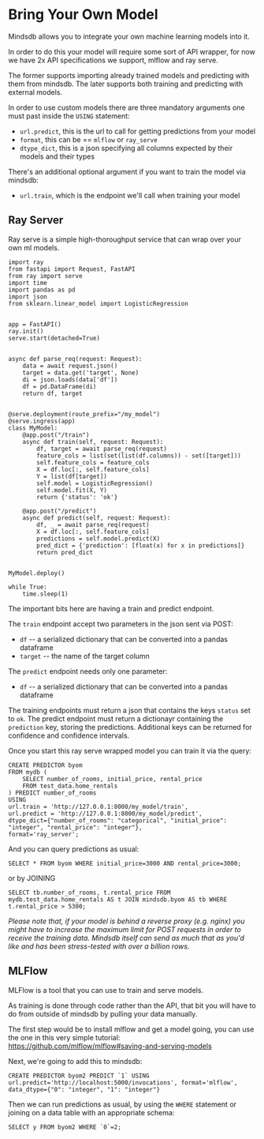 # Bring Your Own Model

Mindsdb allows you to integrate your own machine learning models into it.

In order to do this your model will require some sort of API wrapper, for now we have 2x API specifications we support, mlflow and ray serve.

The former supports importing already trained models and predicting with them from mindsdb. The later supports both training and predicting with external models.

In order to use custom models there are three mandatory arguments one must past inside the `USING` statement:
- `url.predict`, this is the url to call for getting predictions from your model
- `format`, this can be == `mlflow` or `ray_serve`
- `dtype_dict`, this is a json specifying all columns expected by their models and their types

There's an additional optional argument if you want to train the model via mindsdb:
- `url.train`, which is the endpoint we'll call when training your model

## Ray Server

Ray serve is a simple high-thoroughput service that can wrap over your own ml models.

```
import ray
from fastapi import Request, FastAPI
from ray import serve
import time
import pandas as pd
import json
from sklearn.linear_model import LogisticRegression


app = FastAPI()
ray.init()
serve.start(detached=True)


async def parse_req(request: Request):
    data = await request.json()
    target = data.get('target', None)
    di = json.loads(data['df'])
    df = pd.DataFrame(di)
    return df, target


@serve.deployment(route_prefix="/my_model")
@serve.ingress(app)
class MyModel:
    @app.post("/train")
    async def train(self, request: Request):
        df, target = await parse_req(request)
        feature_cols = list(set(list(df.columns)) - set([target]))
        self.feature_cols = feature_cols
        X = df.loc[:, self.feature_cols]
        Y = list(df[target])
        self.model = LogisticRegression()
        self.model.fit(X, Y)
        return {'status': 'ok'}

    @app.post("/predict")
    async def predict(self, request: Request):
        df, _ = await parse_req(request)
        X = df.loc[:, self.feature_cols]
        predictions = self.model.predict(X)
        pred_dict = {'prediction': [float(x) for x in predictions]}
        return pred_dict


MyModel.deploy()

while True:
    time.sleep(1)
```

The important bits here are having a train and predict endpoint.

The `train` endpoint accept two parameters in the json sent via POST:
- `df` -- a serialized dictionary that can be converted into a pandas dataframe
- `target` -- the name of the target column

The `predict` endpoint needs only one parameter:
- `df` -- a serialized dictionary that can be converted into a pandas dataframe


The training endpoints must return a json that contains the keys `status` set to `ok`. The predict endpoint must return a dictionayr containing the `prediction` key, storing the predictions. Additional keys can be returned for confidence and confidence intervals.

Once you start this ray serve wrapped model you can train it via the query:

```
CREATE PREDICTOR byom
FROM mydb (
    SELECT number_of_rooms, initial_price, rental_price 
    FROM test_data.home_rentals
) PREDICT number_of_rooms
USING
url.train = 'http://127.0.0.1:8000/my_model/train',
url.predict = 'http://127.0.0.1:8000/my_model/predict',
dtype_dict={"number_of_rooms": "categorical", "initial_price": "integer", "rental_price": "integer"},
format='ray_server';
```

And you can query predictions as usual:

```
SELECT * FROM byom WHERE initial_price=3000 AND rental_price=3000;
```

or by JOINING

```
SELECT tb.number_of_rooms, t.rental_price FROM mydb.test_data.home_rentals AS t JOIN mindsdb.byom AS tb WHERE t.rental_price > 5300;
```

*Please note that, if your model is behind a reverse proxy (e.g. nginx) you might have to increase the maximum limit for POST requests in order to receive the training data. Mindsdb itself can send as much that as you'd like and has been stress-tested with over a billion rows.*

## MLFlow

MLFlow is a tool that you can use to train and serve models.

As training is done through code rather than the API, that bit you will have to do from outside of mindsdb by pulling your data manually.

The first step would be to install mlflow and get a model going, you can use the one in this very simple tutorial: https://github.com/mlflow/mlflow#saving-and-serving-models

Next, we're going to add this to mindsdb:

```
CREATE PREDICTOR byom2 PREDICT `1` USING url.predict='http://localhost:5000/invocations', format='mlflow', data_dtype={"0": "integer", "1": "integer"}
```

Then we can run predictions as usual, by using the `WHERE` statement or joining on a data table with an appropriate schema:

```
SELECT y FROM byom2 WHERE `0`=2;
```